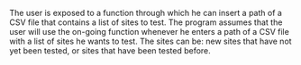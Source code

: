 The user is exposed to a function through which he can insert a path of a CSV file that contains a list of sites to test. 
The program assumes that the user will use the on-going function whenever he enters a path of a CSV file with a list of sites he wants to test. 
The sites can be: new sites that have not yet been tested, or sites that have been tested before.
